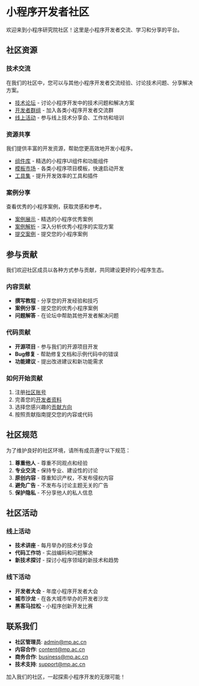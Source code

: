 # 小程序开发者社区

欢迎来到小程序研究院社区！这里是小程序开发者交流、学习和分享的平台。

## 社区资源

### 技术交流

在我们的社区中，您可以与其他小程序开发者交流经验、讨论技术问题、分享解决方案。

- [技术论坛](https://forum.mp.ac.cn) - 讨论小程序开发中的技术问题和解决方案
- [开发者群组](https://mp.ac.cn/groups) - 加入各类小程序开发者交流群
- [线上活动](https://mp.ac.cn/events) - 参与线上技术分享会、工作坊和培训

### 资源共享

我们提供丰富的开发资源，帮助您更高效地开发小程序。

- [组件库](https://mp.ac.cn/components) - 精选的小程序UI组件和功能组件
- [模板市场](https://mp.ac.cn/templates) - 各类小程序项目模板，快速启动开发
- [工具集](https://mp.ac.cn/tools) - 提升开发效率的工具和插件

### 案例分享

查看优秀的小程序案例，获取灵感和参考。

- [案例展示](/zh/showcase/) - 精选的小程序优秀案例
- [案例解析](https://mp.ac.cn/case-studies) - 深入分析优秀小程序的实现方案
- [提交案例](/zh/community/submit-project) - 提交您的小程序案例

## 参与贡献

我们欢迎社区成员以各种方式参与贡献，共同建设更好的小程序生态。

### 内容贡献

- **撰写教程** - 分享您的开发经验和技巧
- **案例分享** - 提交您的优秀小程序案例
- **问题解答** - 在论坛中帮助其他开发者解决问题

### 代码贡献

- **开源项目** - 参与我们的开源项目开发
- **Bug修复** - 帮助修复文档和示例代码中的错误
- **功能建议** - 提出改进建议和新功能需求

### 如何开始贡献

1. 注册[社区账号](https://mp.ac.cn/register)
2. 完善您的[开发者资料](https://mp.ac.cn/profile)
3. 选择您感兴趣的[贡献方向](https://mp.ac.cn/contribute)
4. 按照贡献指南提交您的内容或代码

## 社区规范

为了维护良好的社区环境，请所有成员遵守以下规范：

1. **尊重他人** - 尊重不同观点和经验
2. **专业交流** - 保持专业、建设性的讨论
3. **原创内容** - 尊重知识产权，不发布侵权内容
4. **避免广告** - 不发布与讨论主题无关的广告
5. **保护隐私** - 不分享他人的私人信息

## 社区活动

### 线上活动

- **技术讲座** - 每月举办的技术分享会
- **代码工作坊** - 实战编码和问题解决
- **新技术探讨** - 探讨小程序领域的新技术和趋势

### 线下活动

- **开发者大会** - 年度小程序开发者大会
- **城市沙龙** - 在各大城市举办的开发者沙龙
- **黑客马拉松** - 小程序创新开发比赛

## 联系我们

- **社区管理员**: admin@mp.ac.cn
- **内容合作**: content@mp.ac.cn
- **商务合作**: business@mp.ac.cn
- **技术支持**: support@mp.ac.cn

加入我们的社区，一起探索小程序开发的无限可能！